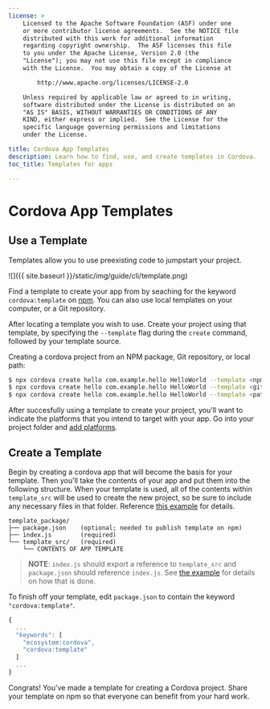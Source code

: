 ```yaml
---
license: >
    Licensed to the Apache Software Foundation (ASF) under one
    or more contributor license agreements.  See the NOTICE file
    distributed with this work for additional information
    regarding copyright ownership.  The ASF licenses this file
    to you under the Apache License, Version 2.0 (the
    "License"); you may not use this file except in compliance
    with the License.  You may obtain a copy of the License at

        http://www.apache.org/licenses/LICENSE-2.0

    Unless required by applicable law or agreed to in writing,
    software distributed under the License is distributed on an
    "AS IS" BASIS, WITHOUT WARRANTIES OR CONDITIONS OF ANY
    KIND, either express or implied.  See the License for the
    specific language governing permissions and limitations
    under the License.

title: Cordova App Templates
description: Learn how to find, use, and create templates in Cordova.
toc_title: Templates for apps

---
```


# Cordova App Templates

## Use a Template

Templates allow you to use preexisting code to jumpstart your project. 

![]({{ site.baseurl }}/static/img/guide/cli/template.png)

Find a template to create your app from by seaching for the keyword `cordova:template` on [npm](https://www.npmjs.com/search?q=cordova%3Atemplate). You can also use local templates on your computer, or a Git repository.

After locating a template you wish to use. Create your project using that template, by specifying the `--template` flag during the `create` command, followed by your template source.

Creating a cordova project from an NPM package, Git repository, or local path:
```bash
$ npx cordova create hello com.example.hello HelloWorld --template <npm-package-name>
$ npx cordova create hello com.example.hello HelloWorld --template <git-remote-url>
$ npx cordova create hello com.example.hello HelloWorld --template <path-to-template>
```

After succesfully using a template to create your project, you'll want to indicate the platforms that you intend to target with your app. Go into your project folder and [add platforms](http://cordova.apache.org/docs/en/latest/guide/cli/index.html#add-platforms).

## Create a Template

Begin by creating a cordova app that will become the basis for your template. Then you'll take the contents of your app and put them into the following structure. When your template is used, all of the contents within `template_src` will be used to create the new project, so be sure to include any necessary files in that folder. Reference [this example](https://github.com/apache/cordova-app-hello-world) for details.

```
template_package/
├── package.json   	(optional; needed to publish template on npm)
├── index.js 		(required)
└── template_src/ 	(required)
    └── CONTENTS OF APP TEMPLATE
```
> __NOTE__: `index.js` should export a reference to `template_src` and `package.json` should reference `index.js`. See [the example](https://github.com/apache/cordova-app-hello-world) for details on how that is done.

To finish off your template, edit `package.json` to contain the keyword `"cordova:template"`.
```javascript
{
  ...
  "keywords": [
    "ecosystem:cordova",
    "cordova:template"
  ]
  ...
}
```

Congrats! You've made a template for creating a Cordova project. Share your template on npm so that everyone can benefit from your hard work.
